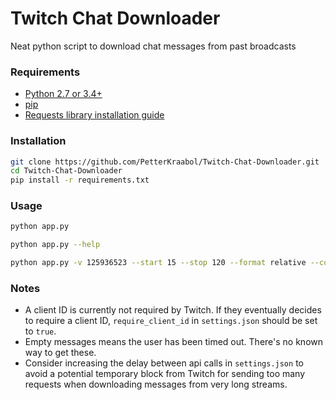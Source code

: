 # Twitch Chat Downloader

Neat python script to download chat messages from past broadcasts

### Requirements

- [Python 2.7 or 3.4+](https://www.python.org/downloads/)
- [pip](https://pip.pypa.io/en/stable/installing/)
- [Requests library installation guide](http://docs.python-requests.org/en/master/user/install/)

### Installation

```bash
git clone https://github.com/PetterKraabol/Twitch-Chat-Downloader.git
cd Twitch-Chat-Downloader
pip install -r requirements.txt
```

### Usage

```bash
python app.py
```

```bash
python app.py --help
```

```bash
python app.py -v 125936523 --start 15 --stop 120 --format relative --cooldown 0 --print --output ~/Downloads
```

### Notes

- A client ID is currently not required by Twitch. If they eventually decides to require a client ID, `require_client_id` in `settings.json` should be set to `true`.
- Empty messages means the user has been timed out. There's no known way to get these.
- Consider increasing the delay between api calls in `settings.json` to avoid a potential temporary block from Twitch for sending too many requests when downloading messages from very long streams.
